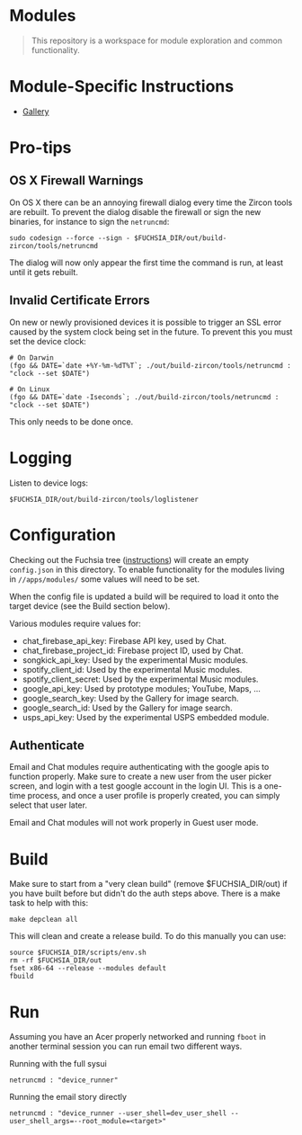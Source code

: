 Modules
=======

> This repository is a workspace for module exploration and common functionality.

# Module-Specific Instructions

* [Gallery](modules/gallery/README.md)

# Pro-tips

## OS X Firewall Warnings

On OS X there can be an annoying firewall dialog every time the Zircon tools are rebuilt. To prevent the dialog disable the firewall or sign the new binaries, for instance to sign the `netruncmd`:

    sudo codesign --force --sign - $FUCHSIA_DIR/out/build-zircon/tools/netruncmd

The dialog will now only appear the first time the command is run, at least until it gets rebuilt.

## Invalid Certificate Errors

On new or newly provisioned devices it is possible to trigger an SSL error caused by the system clock being set in the future. To prevent this you must set the device clock:

    # On Darwin
    (fgo && DATE=`date +%Y-%m-%dT%T`; ./out/build-zircon/tools/netruncmd : "clock --set $DATE")

    # On Linux
    (fgo && DATE=`date -Iseconds`; ./out/build-zircon/tools/netruncmd : "clock --set $DATE")

This only needs to be done once.

# Logging

Listen to device logs:

    $FUCHSIA_DIR/out/build-zircon/tools/loglistener

# Configuration

Checking out the Fuchsia tree ([instructions][get-started]) will create an
empty `config.json` in this directory. To enable functionality for the modules
living in `//apps/modules/` some values will need to be set.

When the config file is updated a build will be required to load it onto the
target device (see the Build section below).

Various modules require values for:

* chat_firebase_api_key: Firebase API key, used by Chat.
* chat_firebase_project_id: Firebase project ID, used by Chat.
* songkick_api_key: Used by the experimental Music modules.
* spotify_client_id: Used by the experimental Music modules.
* spotify_client_secret: Used by the experimental Music modules.
* google_api_key: Used by prototype modules; YouTube, Maps, ...
* google_search_key: Used by the Gallery for image search.
* google_search_id: Used by the Gallery for image search.
* usps_api_key: Used by the experimental USPS embedded module.

## Authenticate

Email and Chat modules require authenticating with the google apis to function
properly. Make sure to create a new user from the user picker screen, and login
with a test google account in the login UI. This is a one-time process, and once
a user profile is properly created, you can simply select that user later.

Email and Chat modules will not work properly in Guest user mode.

# Build

Make sure to start from a "very clean build" (remove $FUCHSIA_DIR/out) if you have built before but didn't do the auth steps above. There is a make task to help with this:

    make depclean all

This will clean and create a release build. To do this manually you can use:

    source $FUCHSIA_DIR/scripts/env.sh
    rm -rf $FUCHSIA_DIR/out
    fset x86-64 --release --modules default
    fbuild

# Run

Assuming you have an Acer properly networked and running `fboot` in another
terminal session you can run email two different ways.

Running with the full sysui

    netruncmd : "device_runner"

Running the email story directly

    netruncmd : "device_runner --user_shell=dev_user_shell --user_shell_args=--root_module=<target>"

[get-started]: https://fuchsia.googlesource.com/docs/+/master/getting_started.md
